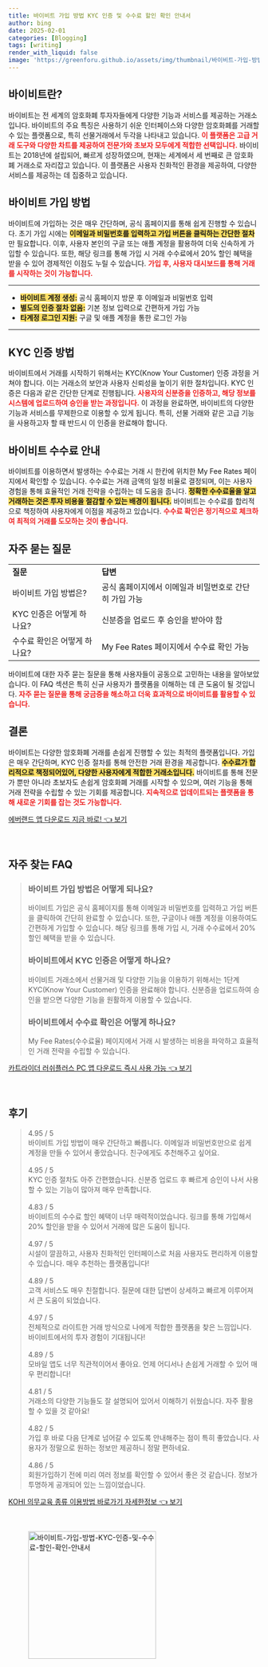 ```yaml
---
title: 바이비트 가입 방법 KYC 인증 및 수수료 할인 확인 안내서
author: bing
date: 2025-02-01
categories: [Blogging]
tags: [writing]
render_with_liquid: false
image: 'https://greenforu.github.io/assets/img/thumbnail/바이비트-가입-방법-KYC-인증-및-수수료-할인-확인-안내서.webp'
---
```



<h2 id='바이비트란'>바이비트란?</h2>

<p>바이비트는 전 세계의 암호화폐 투자자들에게 다양한 기능과 서비스를 제공하는 거래소입니다. 바이비트의 주요 특징은 사용하기 쉬운 인터페이스와 다양한 암호화폐를 거래할 수 있는 플랫폼으로, 특히 선물거래에서 두각을 나타내고 있습니다. <b><span style="color: #ee2323;">이 플랫폼은 고급 거래 도구와 다양한 차트를 제공하여 전문가와 초보자 모두에게 적합한 선택입니다.</span></b> 바이비트는 2018년에 설립되어, 빠르게 성장하였으며, 현재는 세계에서 세 번째로 큰 암호화폐 거래소로 자리잡고 있습니다. 이 플랫폼은 사용자 친화적인 환경을 제공하여, 다양한 서비스를 제공하는 데 집중하고 있습니다.</p>

<h2 id='바이비트 가입 방법'>바이비트 가입 방법</h2>

<p>바이비트에 가입하는 것은 매우 간단하며, 공식 홈페이지를 통해 쉽게 진행할 수 있습니다. 초기 가입 시에는 <b><span style="background-color: #ffe066;">이메일과 비밀번호를 입력하고 가입 버튼을 클릭하는 간단한 절차</span></b>만 필요합니다. 이후, 사용자 본인의 구글 또는 애플 계정을 활용하여 더욱 신속하게 가입할 수 있습니다. 또한, 해당 링크를 통해 가입 시 거래 수수료에서 20% 할인 혜택을 받을 수 있어 경제적인 이점도 누릴 수 있습니다. <b><span style="color: #ee2323;">가입 후, 사용자 대시보드를 통해 거래를 시작하는 것이 가능합니다.</span></b></p>

<hr />

<ul>
    <li><b><span style="background-color: #ffe066;">바이비트 계정 생성:</span></b> 공식 홈페이지 방문 후 이메일과 비밀번호 입력</li>
    <li><b><span style="background-color: #ffe066;">별도의 인증 절차 없음:</span></b> 기본 정보 입력으로 간편하게 가입 가능</li>
    <li><b><span style="background-color: #ffe066;">타계정 로그인 지원:</span></b> 구글 및 애플 계정을 통한 로그인 가능</li>
</ul>

<hr />

<h2 id='KYC 인증 방법'>KYC 인증 방법</h2>

<p>바이비트에서 거래를 시작하기 위해서는 KYC(Know Your Customer) 인증 과정을 거쳐야 합니다. 이는 거래소의 보안과 사용자 신뢰성을 높이기 위한 절차입니다. KYC 인증은 다음과 같은 간단한 단계로 진행됩니다. <b><span style="color: #ee2323;">사용자의 신분증을 인증하고, 해당 정보를 시스템에 업로드하여 승인을 받는 과정입니다.</span></b> 이 과정을 완료하면, 바이비트의 다양한 기능과 서비스를 무제한으로 이용할 수 있게 됩니다. 특히, 선물 거래와 같은 고급 기능을 사용하고자 할 때 반드시 이 인증을 완료해야 합니다.</p>

<h2 id='바이비트 수수료 안내'>바이비트 수수료 안내</h2>

<p>바이비트를 이용하면서 발생하는 수수료는 거래 시 한칸에 위치한 My Fee Rates 페이지에서 확인할 수 있습니다. 수수료는 거래 금액의 일정 비율로 결정되며, 이는 사용자 경험을 통해 효율적인 거래 전략을 수립하는 데 도움을 줍니다. <b><span style="background-color: #ffe066;">정확한 수수료율을 알고 거래하는 것은 투자 비용을 절감할 수 있는 배경이 됩니다.</span></b> 바이비트는 수수료를 합리적으로 책정하여 사용자에게 이점을 제공하고 있습니다. <b><span style="color: #ee2323;">수수료 확인은 정기적으로 체크하여 최적의 거래를 도모하는 것이 좋습니다.</span></b></p>

<h2 id='자주 묻는 질문'>자주 묻는 질문</h2>

<table>
    <tr>
        <td><b>질문</b></td>
        <td><b>답변</b></td>
    </tr>
    <tr>
        <td>바이비트 가입 방법은?</td>
        <td>공식 홈페이지에서 이메일과 비밀번호로 간단히 가입 가능</td>
    </tr>
    <tr>
        <td>KYC 인증은 어떻게 하나요?</td>
        <td>신분증을 업로드 후 승인을 받아야 함</td>
    </tr>
    <tr>
        <td>수수료 확인은 어떻게 하나요?</td>
        <td>My Fee Rates 페이지에서 수수료 확인 가능</td>
    </tr>
</table>

<p>바이비트에 대한 자주 묻는 질문을 통해 사용자들이 공동으로 고민하는 내용을 알아보았습니다. 이 FAQ 섹션은 특히 신규 사용자가 플랫폼을 이해하는 데 큰 도움이 될 것입니다. <b><span style="color: #ee2323;">자주 묻는 질문을 통해 궁금증을 해소하고 더욱 효과적으로 바이비트를 활용할 수 있습니다.</span></b></p>

<h2 id='결론'>결론</h2>

<p>바이비트는 다양한 암호화폐 거래를 손쉽게 진행할 수 있는 최적의 플랫폼입니다. 가입은 매우 간단하며, KYC 인증 절차를 통해 안전한 거래 환경을 제공합니다. <b><span style="background-color: #ffe066;">수수료가 합리적으로 책정되어있어, 다양한 사용자에게 적합한 거래소입니다.</span></b> 바이비트를 통해 전문가 뿐만 아니라 초보자도 손쉽게 암호화폐 거래를 시작할 수 있으며, 여러 기능을 통해 거래 전략을 수립할 수 있는 기회를 제공합니다. <b><span style="color: #ee2323;">지속적으로 업데이트되는 플랫폼을 통해 새로운 기회를 잡는 것도 가능합니다.</span></b></p>


<p><a class="click-button" title="에버랜드 앱 다운로드 지금 바로!" href="https://greenforu.github.io/posts/%EC%97%90%EB%B2%84%EB%9E%9C%EB%93%9C-%EC%95%B1-%EB%8B%A4%EC%9A%B4%EB%A1%9C%EB%93%9C-%EC%A7%80%EA%B8%88-%EB%B0%94%EB%A1%9C!/" rel="dofollow">에버랜드 앱 다운로드 지금 바로! 👈 보기</a></p><br>
<h2 id='자주_찾는_FAQ'>자주 찾는 FAQ</h2>
<div itemscope="" itemtype="https://schema.org/FAQPage"> 
<blockquote> 
<div itemscope="" itemprop="mainEntity" itemtype="https://schema.org/Question"> 
<h3 itemprop="name">바이비트 가입 방법은 어떻게 되나요?</h3> 
<div itemscope="" itemprop="acceptedAnswer" itemtype="https://schema.org/Answer"> 
<span itemprop="text"> 
<p>바이비트 가입은 공식 홈페이지를 통해 이메일과 비밀번호를 입력하고 가입 버튼을 클릭하여 간단히 완료할 수 있습니다. 또한, 구글이나 애플 계정을 이용하여도 간편하게 가입할 수 있습니다. 해당 링크를 통해 가입 시, 거래 수수료에서 20% 할인 혜택을 받을 수 있습니다.</p> 
</span> 
</div> 
</div> 

<div itemscope="" itemprop="mainEntity" itemtype="https://schema.org/Question"> 
<h3 itemprop="name">바이비트에서 KYC 인증은 어떻게 하나요?</h3> 
<div itemscope="" itemprop="acceptedAnswer" itemtype="https://schema.org/Answer"> 
<span itemprop="text"> 
<p>바이비트 거래소에서 선물거래 및 다양한 기능을 이용하기 위해서는 1단계 KYC(Know Your Customer) 인증을 완료해야 합니다. 신분증을 업로드하여 승인을 받으면 다양한 기능을 원활하게 이용할 수 있습니다.</p> 
</span> 
</div> 
</div> 

<div itemscope="" itemprop="mainEntity" itemtype="https://schema.org/Question"> 
<h3 itemprop="name">바이비트에서 수수료 확인은 어떻게 하나요?</h3> 
<div itemscope="" itemprop="acceptedAnswer" itemtype="https://schema.org/Answer"> 
<span itemprop="text"> 
<p>My Fee Rates(수수료율) 페이지에서 거래 시 발생하는 비용을 파악하고 효율적인 거래 전략을 수립할 수 있습니다.</p> 
</span> 
</div> 
</div> 
</blockquote> 
</div>
<p><a class="click-button" title="카트라이더 러쉬플러스 PC 앱 다운로드 즉시 사용 가능" href="https://greenforu.github.io/posts/%EC%B9%B4%ED%8A%B8%EB%9D%BC%EC%9D%B4%EB%8D%94-%EB%9F%AC%EC%89%AC%ED%94%8C%EB%9F%AC%EC%8A%A4-PC-%EC%95%B1-%EB%8B%A4%EC%9A%B4%EB%A1%9C%EB%93%9C-%EC%A6%89%EC%8B%9C-%EC%82%AC%EC%9A%A9-%EA%B0%80%EB%8A%A5/" rel="dofollow">카트라이더 러쉬플러스 PC 앱 다운로드 즉시 사용 가능 👈 보기</a></p><br>
<h2 id='후기'>후기</h2>
<div itemscope itemtype="https://schema.org/Product">
  <blockquote>
  <div itemprop="review" itemscope itemtype="https://schema.org/Review">
      <div itemprop="reviewRating" itemscope itemtype="https://schema.org/Rating"> <span itemprop="ratingValue">4.95</span> / <span itemprop="bestRating">5</span> </div>
      <span itemprop="reviewBody">바이비트 가입 방법이 매우 간단하고 빠릅니다. 이메일과 비밀번호만으로 쉽게 계정을 만들 수 있어서 좋았습니다. 친구에게도 추천해주고 싶어요.</span>
  </div>
  <br>
  <div itemprop="review" itemscope itemtype="https://schema.org/Review">
      <div itemprop="reviewRating" itemscope itemtype="https://schema.org/Rating"> <span itemprop="ratingValue">4.95</span> / <span itemprop="bestRating">5</span> </div>
      <span itemprop="reviewBody">KYC 인증 절차도 아주 간편했습니다. 신분증 업로드 후 빠르게 승인이 나서 사용할 수 있는 기능이 많아져 매우 만족합니다.</span>
  </div>
  <br>
  <div itemprop="review" itemscope itemtype="https://schema.org/Review">
      <div itemprop="reviewRating" itemscope itemtype="https://schema.org/Rating"> <span itemprop="ratingValue">4.83</span> / <span itemprop="bestRating">5</span> </div>
      <span itemprop="reviewBody">바이비트의 수수료 할인 혜택이 너무 매력적이었습니다. 링크를 통해 가입해서 20% 할인을 받을 수 있어서 거래에 많은 도움이 됩니다.</span>
  </div>
  <br>
  <div itemprop="review" itemscope itemtype="https://schema.org/Review">
      <div itemprop="reviewRating" itemscope itemtype="https://schema.org/Rating"> <span itemprop="ratingValue">4.97</span> / <span itemprop="bestRating">5</span> </div>
      <span itemprop="reviewBody">시설이 깔끔하고, 사용자 친화적인 인터페이스로 처음 사용자도 편리하게 이용할 수 있습니다. 매우 추천하는 플랫폼입니다!</span>
  </div>
  <br>
  <div itemprop="review" itemscope itemtype="https://schema.org/Review">
      <div itemprop="reviewRating" itemscope itemtype="https://schema.org/Rating"> <span itemprop="ratingValue">4.89</span> / <span itemprop="bestRating">5</span> </div>
      <span itemprop="reviewBody">고객 서비스도 매우 친절합니다. 질문에 대한 답변이 상세하고 빠르게 이루어져서 큰 도움이 되었습니다.</span>
  </div>
  <br>
  <div itemprop="review" itemscope itemtype="https://schema.org/Review">
      <div itemprop="reviewRating" itemscope itemtype="https://schema.org/Rating"> <span itemprop="ratingValue">4.97</span> / <span itemprop="bestRating">5</span> </div>
      <span itemprop="reviewBody">전체적으로 라이트한 거래 방식으로 나에게 적합한 플랫폼을 찾은 느낌입니다. 바이비트에서의 투자 경험이 기대됩니다!</span>
  </div>
  <br>
  <div itemprop="review" itemscope itemtype="https://schema.org/Review">
      <div itemprop="reviewRating" itemscope itemtype="https://schema.org/Rating"> <span itemprop="ratingValue">4.89</span> / <span itemprop="bestRating">5</span> </div>
      <span itemprop="reviewBody">모바일 앱도 너무 직관적이어서 좋아요. 언제 어디서나 손쉽게 거래할 수 있어 매우 편리합니다!</span>
  </div>
  <br>
  <div itemprop="review" itemscope itemtype="https://schema.org/Review">
      <div itemprop="reviewRating" itemscope itemtype="https://schema.org/Rating"> <span itemprop="ratingValue">4.81</span> / <span itemprop="bestRating">5</span> </div>
      <span itemprop="reviewBody">거래소의 다양한 기능들도 잘 설명되어 있어서 이해하기 쉬웠습니다. 자주 활용할 수 있을 것 같아요!</span>
  </div>
  <br>
  <div itemprop="review" itemscope itemtype="https://schema.org/Review">
      <div itemprop="reviewRating" itemscope itemtype="https://schema.org/Rating"> <span itemprop="ratingValue">4.82</span> / <span itemprop="bestRating">5</span> </div>
      <span itemprop="reviewBody">가입 후 바로 다음 단계로 넘어갈 수 있도록 안내해주는 점이 특히 좋았습니다. 사용자가 정말으로 원하는 정보만 제공하니 정말 편하네요.</span>
  </div>
  <br>
  <div itemprop="review" itemscope itemtype="https://schema.org/Review">
      <div itemprop="reviewRating" itemscope itemtype="https://schema.org/Rating"> <span itemprop="ratingValue">4.86</span> / <span itemprop="bestRating">5</span> </div>
      <span itemprop="reviewBody">회원가입하기 전에 미리 여러 정보를 확인할 수 있어서 좋은 것 같습니다. 정보가 투명하게 공개되어 있는 느낌이었습니다.</span>
  </div>
  </blockquote>
</div>
<p><a class="click-button" title="KOHI 의무교육 종류 이용방법 바로가기 자세한정보" href="https://greenforu.github.io/posts/KOHI-%EC%9D%98%EB%AC%B4%EA%B5%90%EC%9C%A1-%EC%A2%85%EB%A5%98-%EC%9D%B4%EC%9A%A9%EB%B0%A9%EB%B2%95-%EB%B0%94%EB%A1%9C%EA%B0%80%EA%B8%B0-%EC%9E%90%EC%84%B8%ED%95%9C%EC%A0%95%EB%B3%B4/" rel="dofollow">KOHI 의무교육 종류 이용방법 바로가기 자세한정보 👈 보기</a></p><br>
<figure class="image"><img src="https://greenforu.github.io/assets/img/thumbnail/바이비트-가입-방법-KYC-인증-및-수수료-할인-확인-안내서.webp" alt="바이비트-가입-방법-KYC-인증-및-수수료-할인-확인-안내서" width="256" height="256"></figure>